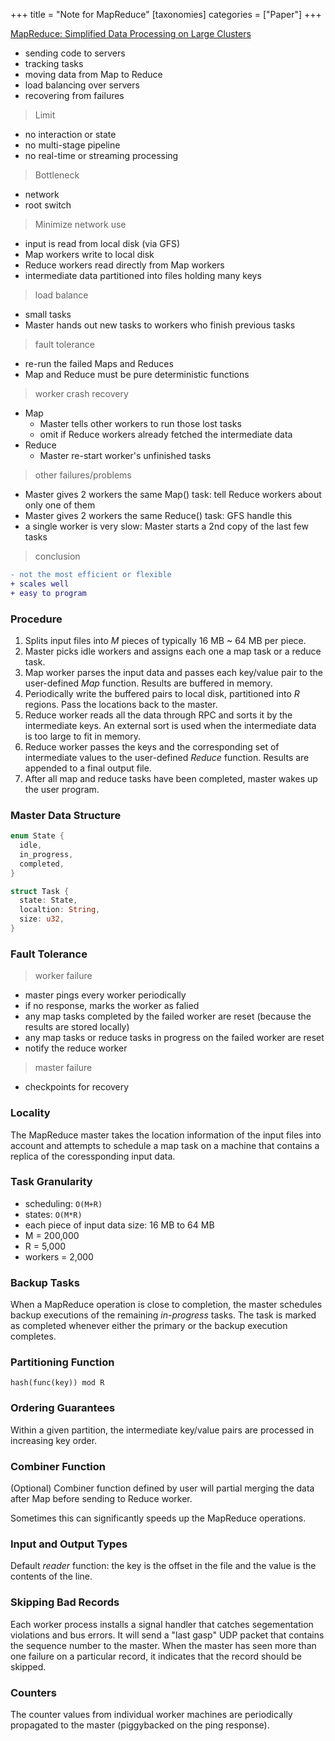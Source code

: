 +++
title = "Note for MapReduce"
[taxonomies]
categories = ["Paper"]
+++

[MapReduce: Simplified Data Processing on Large Clusters](https://pdos.csail.mit.edu/6.824/papers/mapreduce.pdf)

<!-- more -->


* sending code to servers
* tracking tasks
* moving data from Map to Reduce
* load balancing over servers
* recovering from failures

> Limit

* no interaction or state
* no multi-stage pipeline
* no real-time or streaming processing

> Bottleneck

* network
* root switch

> Minimize network use

* input is read from local disk (via GFS)
* Map workers write to local disk
* Reduce workers read directly from Map workers
* intermediate data partitioned into files holding many keys

> load balance

* small tasks
* Master hands out new tasks to workers who finish previous tasks

> fault tolerance

* re-run the failed Maps and Reduces
* Map and Reduce must be pure deterministic functions

> worker crash recovery

* Map
  * Master tells other workers to run those lost tasks
  * omit if Reduce workers already fetched the intermediate data
* Reduce
  * Master re-start worker's unfinished tasks
  
> other failures/problems

* Master gives 2 workers the same Map() task: tell Reduce workers about only one of them
* Master gives 2 workers the same Reduce() task: GFS handle this
* a single worker is very slow: Master starts a 2nd copy of the last few tasks

> conclusion

```diff
- not the most efficient or flexible
+ scales well
+ easy to program
```

### Procedure

1. Splits input files into *M* pieces of typically 16 MB ~ 64 MB per piece.
2. Master picks idle workers and assigns each one a map task or a reduce task.
3. Map worker parses the input data and passes each key/value pair to the user-defined *Map* function. Results are buffered in memory.
4. Periodically write the buffered pairs to local disk, partitioned into *R* regions. Pass the locations back to the master.
5. Reduce worker reads all the data through RPC and sorts it by the intermediate keys. An external sort is used when the intermediate data is too large to fit in memory.
6. Reduce worker passes the keys and the corresponding set of intermediate values to the user-defined *Reduce* function. Results are appended to a final output file.
7. After all map and reduce tasks have been completed, master wakes up the user program.

### Master Data Structure

```rust
enum State {
  idle,
  in_progress,
  completed,
}

struct Task {
  state: State,
  localtion: String,
  size: u32,
}
```

### Fault Tolerance

> worker failure

* master pings every worker periodically
* if no response, marks the worker as falied
* any map tasks completed by the failed worker are reset (because the results are stored locally)
* any map tasks or reduce tasks in progress on the failed worker are reset
* notify the reduce worker

> master failure

* checkpoints for recovery

### Locality

The MapReduce master takes the location information of the input files into account and attempts to schedule a map task on a
machine that contains a replica of the coressponding input data.

### Task Granularity

* scheduling: `O(M+R)`
* states: `O(M*R)`
* each piece of input data size: 16 MB to 64 MB
* M = 200,000
* R = 5,000
* workers = 2,000

### Backup Tasks

When a MapReduce operation is close to completion, the master schedules backup executions of the remaining *in-progress* tasks.
The task is marked as completed whenever either the primary or the backup execution completes.

### Partitioning Function

`hash(func(key)) mod R`

### Ordering Guarantees

Within a given partition, the intermediate key/value pairs are processed in increasing key order.

### Combiner Function

(Optional) Combiner function defined by user will partial merging the data after Map before sending to Reduce worker.

Sometimes this can significantly speeds up the MapReduce operations.

### Input and Output Types

Default *reader* function: the key is the offset in the file and the value is the contents of the line.

### Skipping Bad Records

Each worker process installs a signal handler that catches segementation violations and bus errors. It will send a "last gasp" UDP packet that contains the sequence number to the master. When the master has seen more than one failure on a particular record, it indicates that the record should be skipped.

### Counters

The counter values from individual worker machines are periodically propagated to the master (piggybacked on the ping response).
